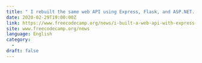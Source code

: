 ```yaml
---
title: " I rebuilt the same web API using Express, Flask, and ASP.NET. Here&#x27;s what I found. "
date: 2020-02-29T19:00:00Z
link: https://www.freecodecamp.org/news/i-built-a-web-api-with-express-flask-aspnet/?utm_medium=RSS&utm_source=news.12bit.vn
site: www.freecodecamp.org/news
language: English
category:
  -   
draft: false
---
```

